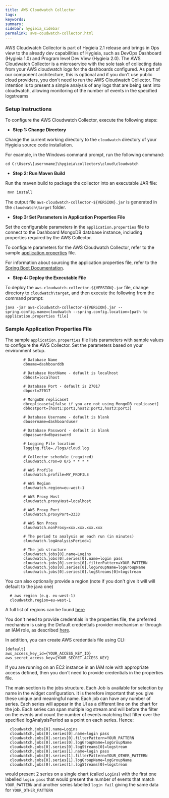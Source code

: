 ```yaml
---
title: AWS Cloudwatch Collector
tags:
keywords:
summary:
sidebar: hygieia_sidebar
permalink: aws-coudwatch-collector.html
---
```


AWS Cloudwatch Collector is part of Hygieia 2.1 release and brings in Ops view to the already dev capabilities of Hygieia, such as DevOps Dashboard (Hygieia 1.0) and Program level Dev View (Hygieia 2.0). The AWS Cloudwatch Collector is a microservice with the sole task of collecting data from your AWS cloudwatch logs for the dashboards configured. As part of our component architecture, this is optional and if you don't use public cloud providers, you don't need to run the AWS Cloudwatch Collector.
The intention is to present a simple analysis of any logs that are being sent into cloudwatch, allowing monitoring of the number of events in the specified
logstreams

### Setup Instructions

To configure the AWS Cloudwatch Collector, execute the following steps:

*   **Step 1: Change Directory**

Change the current working directory to the `cloudwatch` directory of your Hygieia source code installation.

For example, in the Windows command prompt, run the following command:

```
cd C:\Users\[usernname]\hygieia\collectors\cloud\cloudwatch
```

*   **Step 2: Run Maven Build**

Run the maven build to package the collector into an executable JAR file:

```bash
 mvn install
```

The output file `aws-cloudwatch-collector-${VERSION}.jar` is generated in the `cloudwatch\target` folder.

*   **Step 3: Set Parameters in Application Properties File**

Set the configurable parameters in the `application.properties` file to connect to the Dashboard MongoDB database instance, including properties required by the AWS Collector.

To configure parameters for the AWS Cloudwatch Collector, refer to the sample [application.properties](#sample-application-properties-file) file.

For information about sourcing the application properties file, refer to the [Spring Boot Documentation](http://docs.spring.io/spring-boot/docs/current-SNAPSHOT/reference/htmlsingle/#boot-features-external-config-application-property-files).

*   **Step 4: Deploy the Executable File**

To deploy the `aws-cloudwatch-collector-${VERSION}.jar` file, change directory to `cloudwatch\target`, and then execute the following from the command prompt:

```
java -jar aws-cloudwatch-collector-${VERSION}.jar --spring.config.name=cloudwatch --spring.config.location=[path to application.properties file]
```

### Sample Application Properties File

The sample `application.properties` file lists parameters with sample values to configure the AWS Collector. Set the parameters based on your environment setup.

```properties
		# Database Name
		dbname=dashboarddb

		# Database HostName - default is localhost
		dbhost=localhost

		# Database Port - default is 27017
		dbport=27017

		# MongoDB replicaset
		dbreplicaset=[false if you are not using MongoDB replicaset]
		dbhostport=[host1:port1,host2:port2,host3:port3]

		# Database Username - default is blank
		dbusername=dashboarduser

		# Database Password - default is blank
		dbpassword=dbpassword

		# Logging File location
		logging.file=./logs/cloud.log

		# Collector schedule (required)
		cloudwatch.cron=0 0/5 * * * *

        # AWS Profile
        cloudwatch.profile=MY_PROFILE

        # AWS Region
        cloudwatch.region=eu-west-1

		# AWS Proxy Host
		cloudwatch.proxyHost=localhost

		# AWS Proxy Port
		cloudwatch.proxyPort=3333

		# AWS Non Proxy
		cloudwatch.nonProxy=xxx.xxx.xxx.xxx

        # The period to analysis on each run (in minutes)
        cloudwatch.logAnalysisPeriod=1

        # The job structure
        cloudwatch.jobs[0].name=Logins
        cloudwatch.jobs[0].series[0].name=login pass
        cloudwatch.jobs[0].series[0].filterPattern=YOUR_PATTERN 
        cloudwatch.jobs[0].series[0].logGroupName=logGroupName
        cloudwatch.jobs[0].series[0].logStreams[0]=logstream
```

You can also optionally provide a region (note if you don't give it will will default to the java one)
```properties
  # aws region (e.g. eu-west-1)
  cloudwatch.region=eu-west-1
```
A full list of regions can be found [here](https://docs.aws.amazon.com/AmazonRDS/latest/UserGuide/Concepts.RegionsAndAvailabilityZones.html)

You don't need to provide credentials in the properties file, the preferred mechanism is using the Default credentials provider mechanism or through an IAM role, as described [here](http://docs.aws.amazon.com/AWSSdkDocsJava/latest/DeveloperGuide/credentials.html).

In addition, you can create AWS credentials file using CLI:
```properties
[default]
aws_access_key_id={YOUR_ACCESS_KEY_ID}
aws_secret_access_key={YOUR_SECRET_ACCESS_KEY}
```

If you are running on an EC2 instance in an IAM role with appropriate access defined, then you don't need to provide credentials in the properties file.

The main section is the jobs structure. Each Job is available for selection by name in the widget configuration. It is therefore important that you give these unique and meaningful name.
Each job can have any number of series. Each series will appear in the UI as a different line on the chart for the job.
Each series can span multiple log stream and will before the filter on the events and count the number of events matching
that filter over the specified logAnalysisPeriod as a point on each series. Hence:
```properties
  cloudwatch.jobs[0].name=Logins
  cloudwatch.jobs[0].series[0].name=login pass
  cloudwatch.jobs[0].series[0].filterPattern=YOUR_PATTERN 
  cloudwatch.jobs[0].series[0].logGroupName=logGroupName
  cloudwatch.jobs[0].series[0].logStreams[0]=logstream
  cloudwatch.jobs[0].series[1].name=login pass
  cloudwatch.jobs[0].series[1].filterPattern=YOUR_OTHER_PATTERN 
  cloudwatch.jobs[0].series[1].logGroupName=logGroupName
  cloudwatch.jobs[0].series[1].logStreams[0]=logstream
```

would present 2 series on a single chart (called `Logins`) with the first one labelled `login pass` that would present the number of 
events that match `YOUR_PATTERN` and another series labelled `login fail` giving the same data for `YOUR_OTHER_PATTERN` 

